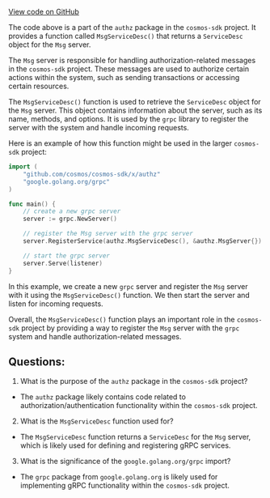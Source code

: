 [View code on GitHub](https://github.com/cosmos/cosmos-sdk/blob/main/x/authz/proto_desc.go)

The code above is a part of the `authz` package in the `cosmos-sdk` project. It provides a function called `MsgServiceDesc()` that returns a `ServiceDesc` object for the `Msg` server. 

The `Msg` server is responsible for handling authorization-related messages in the `cosmos-sdk` project. These messages are used to authorize certain actions within the system, such as sending transactions or accessing certain resources. 

The `MsgServiceDesc()` function is used to retrieve the `ServiceDesc` object for the `Msg` server. This object contains information about the server, such as its name, methods, and options. It is used by the `grpc` library to register the server with the system and handle incoming requests. 

Here is an example of how this function might be used in the larger `cosmos-sdk` project:

```go
import (
    "github.com/cosmos/cosmos-sdk/x/authz"
    "google.golang.org/grpc"
)

func main() {
    // create a new grpc server
    server := grpc.NewServer()

    // register the Msg server with the grpc server
    server.RegisterService(authz.MsgServiceDesc(), &authz.MsgServer{})

    // start the grpc server
    server.Serve(listener)
}
```

In this example, we create a new `grpc` server and register the `Msg` server with it using the `MsgServiceDesc()` function. We then start the server and listen for incoming requests. 

Overall, the `MsgServiceDesc()` function plays an important role in the `cosmos-sdk` project by providing a way to register the `Msg` server with the `grpc` system and handle authorization-related messages.
## Questions: 
 1. What is the purpose of the `authz` package in the `cosmos-sdk` project?
- The `authz` package likely contains code related to authorization/authentication functionality within the `cosmos-sdk` project.

2. What is the `MsgServiceDesc` function used for?
- The `MsgServiceDesc` function returns a `ServiceDesc` for the `Msg` server, which is likely used for defining and registering gRPC services.

3. What is the significance of the `google.golang.org/grpc` import?
- The `grpc` package from `google.golang.org` is likely used for implementing gRPC functionality within the `cosmos-sdk` project.